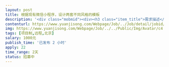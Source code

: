 ```yaml
---                
layout: post       
title: 根据现有微信小程序，设计两套不同风格的模板           
description: '<div class="mobmid"><div><h3 class="item_title">需求描述</h3><p>1、小程序已经完成，只是没有设计<br/>2、根据现有小程序内容和布局，设计模板<br/>3、模板为两套不同风格的<br/>4、小程序已经上线，在微信小程序里搜索  通州万达童程童美<br/>5、交付内容为PSD文件，内容可分层</p></div><!--info end--></div>'     
contenturl: https://www.yuanjisong.com/Webpage/Job/../Job/detail/jobid/101490      
img: https://www.yuanjisong.com/Webpage/Job/../../Public/Img/Avatar/c4.jpg             
tags: [项目制,远程,北京]            
salary: 1000元          
publish_time: '已发布 2 小时'         
apply: 22                   
time_range: 2天              
status: 招募中                  
---                 
```

